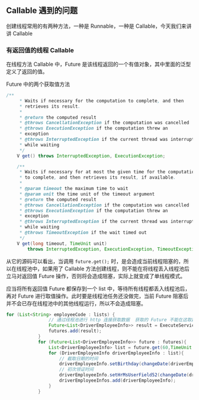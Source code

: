 ## Callable 遇到的问题  

创建线程常用的有两种方法，一种是 Runnable，一种是 Callable，今天我们来讲讲 Callable  

### 有返回值的线程 Callable  

在线程方法 Callable 中，Future 是该线程返回的一个有值对象，其中里面的泛型定义了返回的值。

Future 中的两个获取值方法  

```java
/**
     * Waits if necessary for the computation to complete, and then
     * retrieves its result.
     *
     * @return the computed result
     * @throws CancellationException if the computation was cancelled
     * @throws ExecutionException if the computation threw an
     * exception
     * @throws InterruptedException if the current thread was interrupted
     * while waiting
     */
    V get() throws InterruptedException, ExecutionException;

    /**
     * Waits if necessary for at most the given time for the computation
     * to complete, and then retrieves its result, if available.
     *
     * @param timeout the maximum time to wait
     * @param unit the time unit of the timeout argument
     * @return the computed result
     * @throws CancellationException if the computation was cancelled
     * @throws ExecutionException if the computation threw an
     * exception
     * @throws InterruptedException if the current thread was interrupted
     * while waiting
     * @throws TimeoutException if the wait timed out
     */
    V get(long timeout, TimeUnit unit)
        throws InterruptedException, ExecutionException, TimeoutException;
```

从它的源码可以看出，当调用 `future.get();` 时，是会造成当前线程阻塞的，所以在线程池中，如果用了 Callable 方法创建线程，则不能在将线程丢入线程池后立马对返回值 Future 操作，否则将会造成阻塞，实际上就变成了单线程模式。  



应当将所有返回值 Future 都保存到一个 list 中，等待所有线程都丢入线程池后，再对 Future 进行取值操作。此时要是线程池任务还没做完，当前 Future 阻塞后并不会已存在线程池中的其他线程运行，所以不会造成阻塞。  

```java
for (List<String> employeeCode : lists) {
                // 通过线程池进行 http 连接获取数据  获取的 Future 不能在这取数据，否则会阻塞其他线程，先把线程全部提交了先
                Future<List<DriverEmployeeInfo>> result = ExecuteServiceUtil.execute(new EmployeeInfoThread(employeeCode, tokenCache.getValue("token")));
                futures.add(result);
            }
            for (Future<List<DriverEmployeeInfo>> future : futures){
                List<DriverEmployeeInfo> list = future.get(60,TimeUnit.MINUTES);
                for (DriverEmployeeInfo driverEmployeeInfo : list){
                    // 截取日期的时间
                    driverEmployeeInfo.setBirthday(changeDate(driverEmployeeInfo.getBirthday()));
                    // 初次领证时间
                    driverEmployeeInfo.setHrMsUserField52(changeDate(driverEmployeeInfo.getHrMsUserField52()));
                    driverEmployeeInfos.add(driverEmployeeInfo);
                }
            }
```

